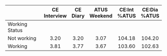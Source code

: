 
|                      | CE<br>Interview |  CE<br>Diary | ATUS<br>Weekend | CE:Int<br>%ATUS | CE:Dia<br>%ATUS |
| -------------------- | :----------: | :----------: | :----------: | :----------: | :----------: |
| Working Status       |              |              |              |              |              |
| Not working          |         3.20 |         3.20 |         3.07 |       104.18 |       104.20 |
| Working              |         3.81 |         3.77 |         3.67 |       103.60 |       102.63 |

